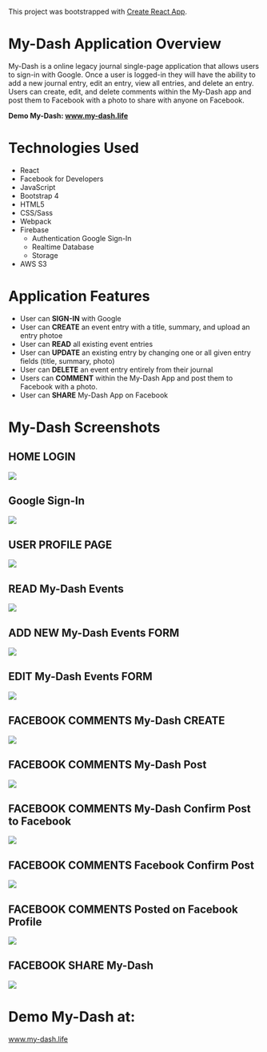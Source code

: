 This project was bootstrapped with [Create React App](https://github.com/facebook/create-react-app).
<!-- 
## Available Scripts

In the project directory, you can run:

### `npm start`

Runs the app in the development mode.<br />
Open [http://localhost:3000](http://localhost:3000) to view it in the browser.

The page will reload if you make edits.<br />
You will also see any lint errors in the console.

### `npm test`

Launches the test runner in the interactive watch mode.<br />
See the section about [running tests](https://facebook.github.io/create-react-app/docs/running-tests) for more information.

### `npm run build`

Builds the app for production to the `build` folder.<br />
It correctly bundles React in production mode and optimizes the build for the best performance.

The build is minified and the filenames include the hashes.<br />
Your app is ready to be deployed!

See the section about [deployment](https://facebook.github.io/create-react-app/docs/deployment) for more information.

### `npm run eject`

**Note: this is a one-way operation. Once you `eject`, you can’t go back!**

If you aren’t satisfied with the build tool and configuration choices, you can `eject` at any time. This command will remove the single build dependency from your project.

Instead, it will copy all the configuration files and the transitive dependencies (Webpack, Babel, ESLint, etc) right into your project so you have full control over them. All of the commands except `eject` will still work, but they will point to the copied scripts so you can tweak them. At this point you’re on your own.

You don’t have to ever use `eject`. The curated feature set is suitable for small and middle deployments, and you shouldn’t feel obligated to use this feature. However we understand that this tool wouldn’t be useful if you couldn’t customize it when you are ready for it.

## Learn More

You can learn more in the [Create React App documentation](https://facebook.github.io/create-react-app/docs/getting-started).

To learn React, check out the [React documentation](https://reactjs.org/).

### Code Splitting

This section has moved here: https://facebook.github.io/create-react-app/docs/code-splitting

### Analyzing the Bundle Size

This section has moved here: https://facebook.github.io/create-react-app/docs/analyzing-the-bundle-size

### Making a Progressive Web App

This section has moved here: https://facebook.github.io/create-react-app/docs/making-a-progressive-web-app

### Advanced Configuration

This section has moved here: https://facebook.github.io/create-react-app/docs/advanced-configuration

### Deployment

This section has moved here: https://facebook.github.io/create-react-app/docs/deployment

### `npm run build` fails to minify

This section has moved here: https://facebook.github.io/create-react-app/docs/troubleshooting#npm-run-build-fails-to-minify -->

# My-Dash Application Overview
My-Dash is a online legacy journal single-page application that allows users to sign-in with Google. Once a user is logged-in they will have the ability to add a new journal entry, edit an entry, view all entries, and delete an entry. Users can create, edit, and delete comments within the My-Dash app and post them to Facebook with a photo to share with anyone on Facebook.

**Demo My-Dash: www.my-dash.life** 

# Technologies Used 
- React
- Facebook for Developers
- JavaScript
- Bootstrap 4
- HTML5
- CSS/Sass
- Webpack
- Firebase
    - Authentication Google Sign-In
    - Realtime Database
    - Storage
- AWS S3

# Application Features
- User can **SIGN-IN** with Google 
- User can **CREATE** an event entry with a title, summary, and upload an entry photoe
- User can **READ** all existing event entries
- User can **UPDATE** an existing entry by changing one or all given entry fields (title, summary, photo)
- User can **DELETE** an event entry entirely from their journal
- Users can **COMMENT** within the My-Dash App and post them to Facebook with a photo.
- User can **SHARE** My-Dash App on Facebook

# My-Dash Screenshots
## HOME LOGIN
![](https://raw.githubusercontent.com/rarceneaux/my-dash-capstone/master/src/assets/Login.png)

## Google Sign-In 
![](https://raw.githubusercontent.com/rarceneaux/my-dash-capstone/master/src/assets/Gmail.png)

## USER PROFILE PAGE
![](https://raw.githubusercontent.com/rarceneaux/my-dash-capstone/master/src/assets/Home.png)

## READ My-Dash Events
![](https://raw.githubusercontent.com/rarceneaux/my-dash-capstone/master/src/assets/ReadEvents.png)

## ADD NEW My-Dash Events FORM
![](https://raw.githubusercontent.com/rarceneaux/my-dash-capstone/master/src/assets/AddEventForm.png)

## EDIT My-Dash Events FORM
![](https://raw.githubusercontent.com/rarceneaux/my-dash-capstone/master/src/assets/EditEvent.png)

## FACEBOOK COMMENTS My-Dash CREATE
![](https://raw.githubusercontent.com/rarceneaux/my-dash-capstone/master/src/assets/CommentCreate.png)

## FACEBOOK COMMENTS My-Dash Post
![](https://raw.githubusercontent.com/rarceneaux/my-dash-capstone/master/src/assets/CommentDone.png)

## FACEBOOK COMMENTS My-Dash Confirm Post to Facebook
![](https://raw.githubusercontent.com/rarceneaux/my-dash-capstone/master/src/assets/My-DashConfirm.png)

## FACEBOOK COMMENTS Facebook Confirm Post 
![](https://raw.githubusercontent.com/rarceneaux/my-dash-capstone/master/src/assets/FacebookCommentFacebook.png)

## FACEBOOK COMMENTS Posted on Facebook Profile
![](https://raw.githubusercontent.com/rarceneaux/my-dash-capstone/master/src/assets/Post.png)

## FACEBOOK SHARE My-Dash
![](https://raw.githubusercontent.com/rarceneaux/my-dash-capstone/master/src/assets/FacebookShare.png)

# Demo My-Dash at:
  www.my-dash.life

